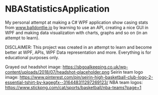# NBAStatisticsApplication
My personal attempt at making a C# WPF application show casing stats from www.balldontlie.io by learning to use an API, creating a nice GUI in WPF and making data visualization with charts, graphs and so on (in an attempt to learn).

DISCLAIMER:
This project was created in an attempt to learn and become better at WPF, APIs, WPF Data representation and more.
Everything is for educational purposes only.


Grayed out headshot image: https://sbgoalkeeping.co.uk/wp-content/uploads/2018/07/headshot-placeholder.png
Seirin team logo image: https://www.pinterest.com/pin/seirin-high-basketball-club-logo-2-essential-tshirt-by-kagegfx--316448311297269123/
NBA team logos: https://www.stickpng.com/cat/sports/basketball/nba-teams?page=1